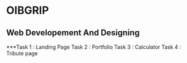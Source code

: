 # OIBGRIP
## Web Developement And Designing
***Task 1 : Landing Page 
Task 2 : Portfolio
Task 3 : Calculator 
Task 4 : Tribute page 

